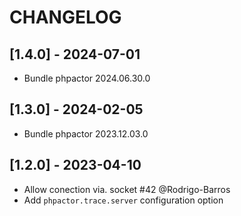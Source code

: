 # CHANGELOG

## [1.4.0] - 2024-07-01

- Bundle phpactor 2024.06.30.0

## [1.3.0] - 2024-02-05

- Bundle phpactor 2023.12.03.0

## [1.2.0] - 2023-04-10

- Allow conection via. socket #42 @Rodrigo-Barros
- Add `phpactor.trace.server` configuration option
